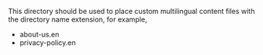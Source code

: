 This directory should be used to place custom multilingual content files
with the directory name extension, for example,

- about-us.en
- privacy-policy.en

